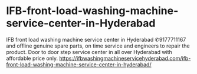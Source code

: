 # IFB-front-load-washing-machine-service-center-in-Hyderabad
IFB front load washing machine service center in Hyderabad ✆9177711167 and offline genuine spare parts, on time service and engineers to repair the product. Door to door step service center in all over Hyderabad with affordable price only. https://ifbwashingmachineservicehyderabad.com/ifb-front-load-washing-machine-service-center-in-hyderabad/

